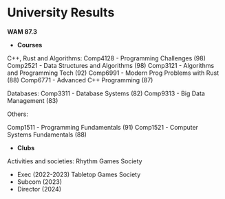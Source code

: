 # University Results

__WAM 87.3__

- **Courses**

C++, Rust and Algorithms:
Comp4128 - Programming Challenges (98)
Comp2521 - Data Structures and Algorithms (98)
Comp3121 - Algorithms and Programming Tech (92)
Comp6991 - Modern Prog Problems with Rust (88)
Comp6771 - Advanced C++ Programming (87)

Databases:
Comp3311 - Database Systems (82)
Comp9313 - Big Data Management (83)

Others:

Comp1511 - Programming Fundamentals (91)
Comp1521 - Computer Systems Fundamentals (88)

- **Clubs**

Activities and societies: Rhythm Games Society 
 - Exec (2022-2023)
Tabletop Games Society
 - Subcom (2023)
 - Director (2024)
